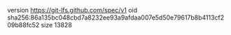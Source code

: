 version https://git-lfs.github.com/spec/v1
oid sha256:86a135bc048cbd7a8232ee93a9afdaa007e5d50e79617b8b4113cf209b88fc52
size 13828
